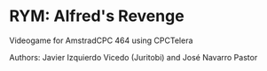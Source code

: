 # RYM: Alfred's Revenge

Videogame for AmstradCPC 464 using CPCTelera 

Authors: 
Javier Izquierdo Vicedo (Juritobi) and 
José Navarro Pastor
